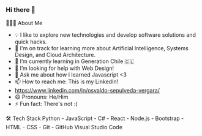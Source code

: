 ### Hi there 👋

👨🏻‍💻  About Me
- 💡  I like to explore new technologies and develop software solutions and quick hacks.
- 🌱  I'm on track for learning more about Artificial Intelligence, Systems Design, and Cloud Architecture.
- 🌱 I’m currently learning in Generation Chile 🇨🇱
- 🤔 I’m looking for help with Web Design!
- 💬 Ask me about how I learned Javascript <3
- 📫 How to reach me: This is my LinkedIn!
- https://www.linkedin.com/in/osvaldo-sepulveda-vergara/
- 😄 Pronouns: He/Him
- ⚡ Fun fact: There's not :(

🛠  Tech Stack
Python - JavaScript - C# - React -  Node.js - Bootstrap - HTML - CSS -  Git - GitHub 
Visual Studio Code
